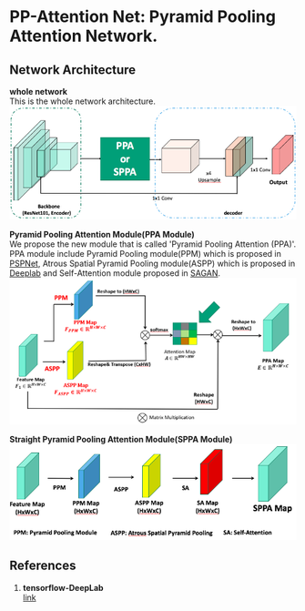 # PP-Attention Net: Pyramid Pooling Attention Network.

## Network Architecture

**whole network**<br>
This is the whole network architecture.
 <img src='images/whole_net.png' />

**Pyramid Pooling Attention Module(PPA Module)**<br>
We propose the new module that is called 'Pyramid Pooling Attention (PPA)'.
PPA module include Pyramid Pooling module(PPM) which is proposed in [PSPNet](https://arxiv.org/abs/1612.01105), Atrous Spatial Pyramid Pooling module(ASPP) which is proposed in [Deeplab](https://arxiv.org/abs/1606.00915) and Self-Attention module proposed in [SAGAN](https://arxiv.org/abs/1805.08318).
 <img src='images/ppa.png' />

 **Straight Pyramid Pooling Attention Module(SPPA Module)**<br>
<img src='images/sppa.png' />

## References
1. **tensorflow-DeepLab** <br>
 [link](https://github.com/tensorflow/models/tree/master/research/deeplab)

